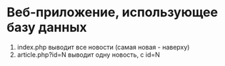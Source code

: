 # Веб-приложение, использующее базу данных
1. index.php выводит все новости (самая новая - наверху)
2. article.php?id=N выводит одну новость, с id=N